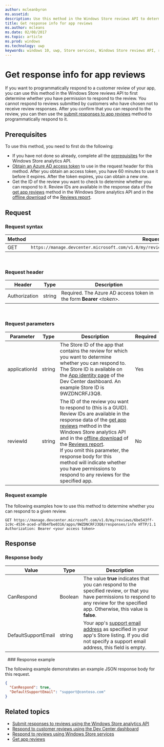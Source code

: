---author: mcleanbyronms.assetid:description: Use this method in the Windows Store reviews API to determine whether you can respond to a particular review, or whether you can respond to any review for a given app.title: Get response info for app reviewsms.author: mcleansms.date: 02/08/2017ms.topic: articlems.prod: windowsms.technology: uwpkeywords: windows 10, uwp, Store services, Windows Store reviews API, response info---# Get response info for app reviewsIf you want to programmatically respond to a customer review of your app, you can use this method in the Windows Store reviews API to first determine whether you have permission to respond to the review. You cannot respond to reviews submitted by customers who have chosen not to receive review responses. After you confirm that you can respond to the review, you can then use the [submit responses to app reviews](submit-responses-to-app-reviews.md) method to programmatically respond to it.## PrerequisitesTo use this method, you need to first do the following:* If you have not done so already, complete all the [prerequisites](respond-to-reviews-using-windows-store-services.md#prerequisites) for the Windows Store analytics API.* [Obtain an Azure AD access token](respond-to-reviews-using-windows-store-services.md#obtain-an-azure-ad-access-token) to use in the request header for this method. After you obtain an access token, you have 60 minutes to use it before it expires. After the token expires, you can obtain a new one.* Get the ID of the review you want to check to determine whether you can respond to it. Review IDs are available in the response data of the [get app reviews](get-app-reviews.md) method in the Windows Store analytics API and in the [offline download](../publish/download-analytic-reports.md) of the [Reviews report](../publish/reviews-report.md).## Request### Request syntax| Method | Request URI                                                      ||--------|------------------------------------------------------------------|| GET    | ```https://manage.devcenter.microsoft.com/v1.0/my/reviews/{reviewId}/apps/{applicationId}/responses/info``` |<span/> ### Request header| Header        | Type   | Description                                                                 ||---------------|--------|-----------------------------------------------------------------------------|| Authorization | string | Required. The Azure AD access token in the form **Bearer** &lt;*token*&gt;. |<span/> ### Request parameters| Parameter        | Type   | Description                                     |  Required  ||---------------|--------|--------------------------------------------------|--------------|| applicationId | string | The Store ID of the app that contains the review for which you want to determine whether you can respond to. The Store ID is available on the [App identity page](../publish/view-app-identity-details.md) of the Dev Center dashboard. An example Store ID is 9WZDNCRFJ3Q8. |  Yes  || reviewId | string | The ID of the review you want to respond to (this is a GUID). Review IDs are available in the response data of the [get app reviews](get-app-reviews.md) method in the Windows Store analytics API and in the [offline download](../publish/download-analytic-reports.md) of the [Reviews report](../publish/reviews-report.md). <br/>If you omit this parameter, the response body for this method will indicate whether you have permissions to respond to any reviews for the specified app. |  No  |<span/>### Request exampleThe following examples how to use this method to determine whether you can respond to a given review.```syntaxGET https://manage.devcenter.microsoft.com/v1.0/my/reviews/6be543ff-1c9c-4534-aced-af8b4fbe0316/apps/9WZDNCRFJ3Q8/responses/info HTTP/1.1Authorization: Bearer <your access token>```## Response### Response body| Value      | Type   | Description    |  |------------|--------|-----------------------|| CanRespond      | Boolean  | The value **true** indicates that you can respond to the specified review, or that you have permissions to respond to any review for the specified app. Otherwise, this value is **false**.       || DefaultSupportEmail  | string |  Your app's [support email address](../publish/create-app-store-listings.md#support-contact-info) as specified in your app's Store listing. If you did not specify a support email address, this field is empty.    |<span/> ### Response exampleThe following example demonstrates an example JSON response body for this request.```json{  "CanRespond": true,  "DefaultSupportEmail": "support@contoso.com"}```## Related topics* [Submit responses to reviews using the Windows Store analytics API](submit-responses-to-app-reviews.md)* [Respond to customer reviews using the Dev Center dashboard](../publish/respond-to-customer-reviews.md)* [Respond to reviews using Windows Store services](respond-to-reviews-using-windows-store-services.md)* [Get app reviews](get-app-reviews.md)